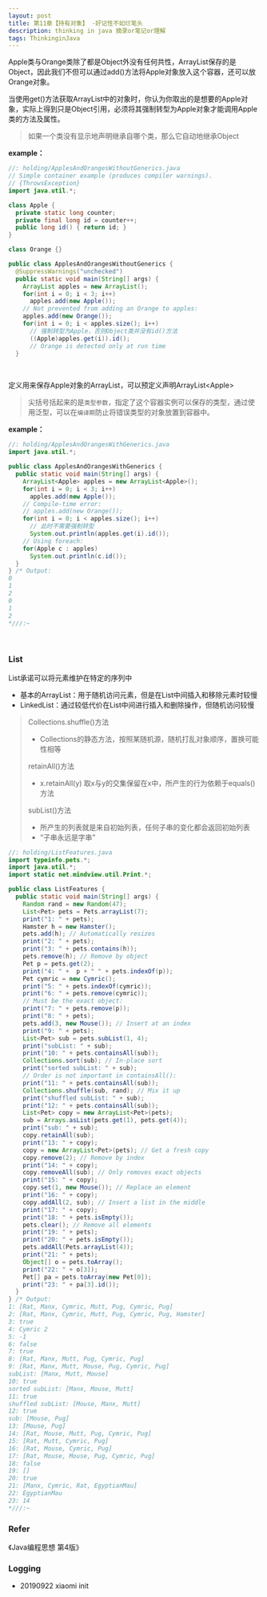 ```yaml
---
layout: post
title: 第11章【持有对象】 -好记性不如烂笔头
description: thinking in java 摘录or笔记or理解
tags: ThinkinginJava
---
```


Apple类与Orange类除了都是Object外没有任何共性，ArrayList保存的是Object，因此我们不但可以通过add()方法将Apple对象放入这个容器，还可以放Orange对象。

当使用get()方法获取ArrayList中的对象时，你认为你取出的是想要的Apple对象，实际上得到只是Object引用，必须将其强制转型为Apple对象才能调用Apple类的方法及属性。

> 如果一个类没有显示地声明继承自哪个类，那么它自动地继承Object

**example：**

```java
//: holding/ApplesAndOrangesWithoutGenerics.java
// Simple container example (produces compiler warnings).
// {ThrowsException}
import java.util.*;

class Apple {
  private static long counter;
  private final long id = counter++;
  public long id() { return id; }
}

class Orange {}	

public class ApplesAndOrangesWithoutGenerics {
  @SuppressWarnings("unchecked")
  public static void main(String[] args) {
    ArrayList apples = new ArrayList();
    for(int i = 0; i < 3; i++)
      apples.add(new Apple());
    // Not prevented from adding an Orange to apples:
    apples.add(new Orange());
    for(int i = 0; i < apples.size(); i++)
      // 强制转型为Apple，否则Object类并没有id()方法
      ((Apple)apples.get(i)).id();
      // Orange is detected only at run time
  }
```

<br>

定义用来保存Apple对象的ArrayList，可以预定义声明ArrayList\<Apple>

> 尖括号括起来的是`类型参数`，指定了这个容器实例可以保存的类型，通过使用泛型，可以在`编译期`防止将错误类型的对象放置到容器中。

**example：**

```java
//: holding/ApplesAndOrangesWithGenerics.java
import java.util.*;

public class ApplesAndOrangesWithGenerics {
  public static void main(String[] args) {
    ArrayList<Apple> apples = new ArrayList<Apple>();
    for(int i = 0; i < 3; i++)
      apples.add(new Apple());
    // Compile-time error:
    // apples.add(new Orange());
    for(int i = 0; i < apples.size(); i++)
      // 此时不需要强制转型
      System.out.println(apples.get(i).id());
    // Using foreach:
    for(Apple c : apples)
      System.out.println(c.id());
  }
} /* Output:
0
1
2
0
1
2
*///:~

```

<br>

### List

List承诺可以将元素维护在特定的序列中

* 基本的ArrayList：用于随机访问元素，但是在List中间插入和移除元素时较慢
* LinkedList：通过较低代价在List中间进行插入和删除操作，但随机访问较慢

> Collections.shuffle()方法
>
> * Collections的静态方法，按照某随机源，随机打乱对象顺序，置换可能性相等
>
> retainAll()方法
>
> * x.retainAll(y)  取x与y的交集保留在x中，所产生的行为依赖于equals()方法
>
> subList()方法
>
> * 所产生的列表就是来自初始列表，任何子串的变化都会返回初始列表
> * “子串永远是字串”



```java
//: holding/ListFeatures.java
import typeinfo.pets.*;
import java.util.*;
import static net.mindview.util.Print.*;

public class ListFeatures {
  public static void main(String[] args) {
    Random rand = new Random(47);
    List<Pet> pets = Pets.arrayList(7);
    print("1: " + pets);
    Hamster h = new Hamster();
    pets.add(h); // Automatically resizes
    print("2: " + pets);
    print("3: " + pets.contains(h));
    pets.remove(h); // Remove by object
    Pet p = pets.get(2);
    print("4: " +  p + " " + pets.indexOf(p));
    Pet cymric = new Cymric();
    print("5: " + pets.indexOf(cymric));
    print("6: " + pets.remove(cymric));
    // Must be the exact object:
    print("7: " + pets.remove(p));
    print("8: " + pets);
    pets.add(3, new Mouse()); // Insert at an index
    print("9: " + pets);
    List<Pet> sub = pets.subList(1, 4);
    print("subList: " + sub);
    print("10: " + pets.containsAll(sub));
    Collections.sort(sub); // In-place sort
    print("sorted subList: " + sub);
    // Order is not important in containsAll():
    print("11: " + pets.containsAll(sub));
    Collections.shuffle(sub, rand); // Mix it up
    print("shuffled subList: " + sub);
    print("12: " + pets.containsAll(sub));
    List<Pet> copy = new ArrayList<Pet>(pets);
    sub = Arrays.asList(pets.get(1), pets.get(4));
    print("sub: " + sub);
    copy.retainAll(sub);
    print("13: " + copy);
    copy = new ArrayList<Pet>(pets); // Get a fresh copy
    copy.remove(2); // Remove by index
    print("14: " + copy);
    copy.removeAll(sub); // Only removes exact objects
    print("15: " + copy);
    copy.set(1, new Mouse()); // Replace an element
    print("16: " + copy);
    copy.addAll(2, sub); // Insert a list in the middle
    print("17: " + copy);
    print("18: " + pets.isEmpty());
    pets.clear(); // Remove all elements
    print("19: " + pets);
    print("20: " + pets.isEmpty());
    pets.addAll(Pets.arrayList(4));
    print("21: " + pets);
    Object[] o = pets.toArray();
    print("22: " + o[3]);
    Pet[] pa = pets.toArray(new Pet[0]);
    print("23: " + pa[3].id());
  }
} /* Output:
1: [Rat, Manx, Cymric, Mutt, Pug, Cymric, Pug]
2: [Rat, Manx, Cymric, Mutt, Pug, Cymric, Pug, Hamster]
3: true
4: Cymric 2
5: -1
6: false
7: true
8: [Rat, Manx, Mutt, Pug, Cymric, Pug]
9: [Rat, Manx, Mutt, Mouse, Pug, Cymric, Pug]
subList: [Manx, Mutt, Mouse]
10: true
sorted subList: [Manx, Mouse, Mutt]
11: true
shuffled subList: [Mouse, Manx, Mutt]
12: true
sub: [Mouse, Pug]
13: [Mouse, Pug]
14: [Rat, Mouse, Mutt, Pug, Cymric, Pug]
15: [Rat, Mutt, Cymric, Pug]
16: [Rat, Mouse, Cymric, Pug]
17: [Rat, Mouse, Mouse, Pug, Cymric, Pug]
18: false
19: []
20: true
21: [Manx, Cymric, Rat, EgyptianMau]
22: EgyptianMau
23: 14
*///:~

```



### Refer

《Java编程思想 第4版》

### Logging

- 20190922  xiaomi  init
